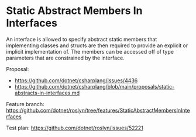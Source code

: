 Static Abstract Members In Interfaces
=====================================

An interface is allowed to specify abstract static members that implementing classes and structs are then
required to provide an explicit or implicit implementation of. The members can be accessed off of type
parameters that are constrained by the interface.

Proposal: 
- https://github.com/dotnet/csharplang/issues/4436
- https://github.com/dotnet/csharplang/blob/main/proposals/static-abstracts-in-interfaces.md

Feature branch: https://github.com/dotnet/roslyn/tree/features/StaticAbstractMembersInInterfaces

Test plan: https://github.com/dotnet/roslyn/issues/52221
